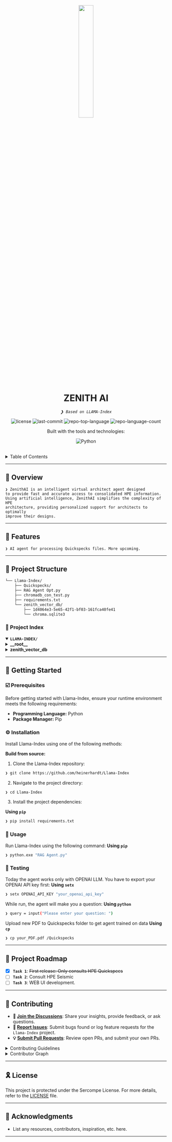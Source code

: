 <p align="center">
    <img src="https://cdn-icons-png.flaticon.com/512/6295/6295417.png" align="center" width="30%">
</p>
<p align="center"><h1 align="center">ZENITH AI</h1></p>
<p align="center">
	<em><code>❯ Based on LLAMA-Index</code></em>
</p>
<p align="center">
	<img src="https://img.shields.io/github/license/heinerhardt/Llama-Index?style=flat&logo=opensourceinitiative&logoColor=white&color=6e8379" alt="license">
	<img src="https://img.shields.io/github/last-commit/heinerhardt/Llama-Index?style=flat&logo=git&logoColor=white&color=6e8379" alt="last-commit">
	<img src="https://img.shields.io/github/languages/top/heinerhardt/Llama-Index?style=flat&color=6e8379" alt="repo-top-language">
	<img src="https://img.shields.io/github/languages/count/heinerhardt/Llama-Index?style=flat&color=6e8379" alt="repo-language-count">
</p>
<p align="center">Built with the tools and technologies:</p>
<p align="center">
	<img src="https://img.shields.io/badge/Python-3776AB.svg?style=flat&logo=Python&logoColor=white" alt="Python">
</p>
<br>

<details><summary>Table of Contents</summary>

- [📍 Overview](#-overview)
- [👾 Features](#-features)
- [📁 Project Structure](#-project-structure)
  - [📂 Project Index](#-project-index)
- [🚀 Getting Started](#-getting-started)
  - [☑️ Prerequisites](#-prerequisites)
  - [⚙️ Installation](#-installation)
  - [🤖 Usage](#🤖-usage)
  - [🧪 Testing](#🧪-testing)
- [📌 Project Roadmap](#-project-roadmap)
- [🔰 Contributing](#-contributing)
- [🎗 License](#-license)
- [🙌 Acknowledgments](#-acknowledgments)

</details>
<hr>

## 📍 Overview

<code>❯ ZenithAI is an intelligent virtual architect agent designed to provide fast and accurate access to consolidated HPE information. Using artificial intelligence, ZenithAI simplifies the complexity of HPE architecture, providing personalized support for architects to optimally improve their designs. </code>

---

## 👾 Features

<code>❯ AI agent for processing Quickspecks files. More upcoming. </code>

---

## 📁 Project Structure

```sh
└── Llama-Index/
    ├── Quickspecks/
    ├── RAG Agent Opt.py
    ├── chromadb_con_test.py
    ├── requirements.txt
    └── zenith_vector_db/
        ├── 1d4064e3-5e65-42f1-bf03-161fca40fe41
        └── chroma.sqlite3
```


### 📂 Project Index
<details open>
	<summary><b><code>LLAMA-INDEX/</code></b></summary>
	<details> <!-- __root__ Submodule -->
		<summary><b>__root__</b></summary>
		<blockquote>
			<table>
			<tr>
				<td><b><a href='https://github.com/heinerhardt/Llama-Index/blob/master/RAG Agent Opt.py'>RAG Agent Opt.py</a></b></td>
				<td><code>❯ Main agent code</code></td>
			</tr>
			<tr>
				<td><b><a href='https://github.com/heinerhardt/Llama-Index/blob/master/chromadb_con_test.py'>chromadb_con_test.py</a></b></td>
				<td><code>❯ Test connection to check Chromadb</code></td>
			</tr>
			<tr>
				<td><b><a href='https://github.com/heinerhardt/Llama-Index/blob/master/requirements.txt'>requirements.txt</a></b></td>
				<td><code>❯ Python libraries required</code></td>
			</tr>
			</table>
		</blockquote>
	</details>
	<details> <!-- zenith_vector_db Submodule -->
		<summary><b>zenith_vector_db</b></summary>
		<blockquote>
			<table>
			<tr>
				<td><b><a href='https://github.com/heinerhardt/Llama-Index/blob/master/zenith_vector_db/chroma.sqlite3'>chroma.sqlite3</a></b></td>
				<td><code>❯ Vector Database</code></td>
			</tr>
			</table>
			<details>
				<summary><b>1d4064e3-5e65-42f1-bf03-161fca40fe41</b></summary>
				<blockquote>
					<table>
					<tr>
						<td><b><a href='https://github.com/heinerhardt/Llama-Index/blob/master/zenith_vector_db/1d4064e3-5e65-42f1-bf03-161fca40fe41/header.bin'>header.bin</a></b></td>
						<td><code>❯ REPLACE-ME</code></td>
					</tr>
					<tr>
						<td><b><a href='https://github.com/heinerhardt/Llama-Index/blob/master/zenith_vector_db/1d4064e3-5e65-42f1-bf03-161fca40fe41/length.bin'>length.bin</a></b></td>
						<td><code>❯ REPLACE-ME</code></td>
					</tr>
					<tr>
						<td><b><a href='https://github.com/heinerhardt/Llama-Index/blob/master/zenith_vector_db/1d4064e3-5e65-42f1-bf03-161fca40fe41/data_level0.bin'>data_level0.bin</a></b></td>
						<td><code>❯ REPLACE-ME</code></td>
					</tr>
					<tr>
						<td><b><a href='https://github.com/heinerhardt/Llama-Index/blob/master/zenith_vector_db/1d4064e3-5e65-42f1-bf03-161fca40fe41/link_lists.bin'>link_lists.bin</a></b></td>
						<td><code>❯ REPLACE-ME</code></td>
					</tr>
					</table>
				</blockquote>
			</details>
		</blockquote>
	</details>
</details>

---
## 🚀 Getting Started

### ☑️ Prerequisites

Before getting started with Llama-Index, ensure your runtime environment meets the following requirements:

- **Programming Language:** Python
- **Package Manager:** Pip


### ⚙️ Installation

Install Llama-Index using one of the following methods:

**Build from source:**

1. Clone the Llama-Index repository:
```sh
❯ git clone https://github.com/heinerhardt/Llama-Index
```

2. Navigate to the project directory:
```sh
❯ cd Llama-Index
```

3. Install the project dependencies:


**Using `pip`** &nbsp; [<img align="center" src="" />]()

```sh
❯ pip install requirements.txt
```




### 🤖 Usage
Run Llama-Index using the following command:
**Using `pip`** &nbsp; [<img align="center" src="" />]()

```sh
❯ python.exe "RAG Agent.py"
```


### 🧪 Testing
Today the agent works only with OPENAI LLM. You have to export your OPENAI API key first:
**Using `setx`** &nbsp; [<img align="center" src="" />]()

```sh
❯ setx OPENAI_API_KEY "your_openai_api_key"
```

While run, the agent will make you a question:
**Using `python`** &nbsp; [<img align="center" src="" />]()

```sh
❯ query = input("Please enter your question: ")
```

Upload new PDF to Quickspecks folder to get agent trained on data
**Using `cp`** &nbsp; [<img align="center" src="" />]()

```sh
❯ cp your_PDF.pdf /Quickspecks
```

---
## 📌 Project Roadmap

- [X] **`Task 1`**: <strike>First release: Only consults HPE Quickspecs</strike>
- [ ] **`Task 2`**: Consult HPE Seismic
- [ ] **`Task 3`**: WEB UI development.

---

## 🔰 Contributing

- **💬 [Join the Discussions](https://github.com/heinerhardt/Llama-Index/discussions)**: Share your insights, provide feedback, or ask questions.
- **🐛 [Report Issues](https://github.com/heinerhardt/Llama-Index/issues)**: Submit bugs found or log feature requests for the `Llama-Index` project.
- **💡 [Submit Pull Requests](https://github.com/heinerhardt/Llama-Index/blob/main/CONTRIBUTING.md)**: Review open PRs, and submit your own PRs.

<details closed>
<summary>Contributing Guidelines</summary>

1. **Fork the Repository**: Start by forking the project repository to your github account.
2. **Clone Locally**: Clone the forked repository to your local machine using a git client.
   ```sh
   git clone https://github.com/heinerhardt/Llama-Index
   ```
3. **Create a New Branch**: Always work on a new branch, giving it a descriptive name.
   ```sh
   git checkout -b new-feature-x
   ```
4. **Make Your Changes**: Develop and test your changes locally.
5. **Commit Your Changes**: Commit with a clear message describing your updates.
   ```sh
   git commit -m 'Implemented new feature x.'
   ```
6. **Push to github**: Push the changes to your forked repository.
   ```sh
   git push origin new-feature-x
   ```
7. **Submit a Pull Request**: Create a PR against the original project repository. Clearly describe the changes and their motivations.
8. **Review**: Once your PR is reviewed and approved, it will be merged into the main branch. Congratulations on your contribution!
</details>

<details closed>
<summary>Contributor Graph</summary>
<br>
<p align="left">
   <a href="https://github.com{/heinerhardt/Llama-Index/}graphs/contributors">
      <img src="https://contrib.rocks/image?repo=heinerhardt/Llama-Index">
   </a>
</p>
</details>

---

## 🎗 License

This project is protected under the Sercompe License. For more details, refer to the [LICENSE](https://choosealicense.com/licenses/) file.

---

## 🙌 Acknowledgments

- List any resources, contributors, inspiration, etc. here.

---
